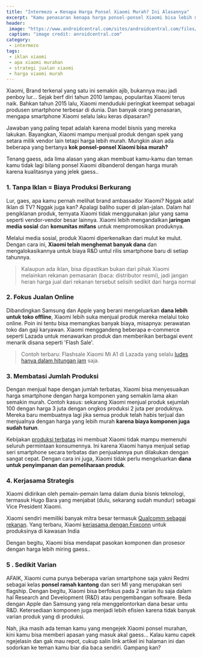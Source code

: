 ```yaml
---
title: "Intermezo ★ Kenapa Harga Ponsel Xiaomi Murah? Ini Alasannya"
excerpt: "Kamu penasaran kenapa harga ponsel-ponsel Xiaomi bisa lebih murah dari ponsel lain dengan spek yang sama? Salah satunya adalah..."
header:
 image: "https://www.androidcentral.com/sites/androidcentral.com/files/styles/xlarge_wm_brw/public/article_images/2017/09/xiaomi-mi-a1-30.jpg"
 caption: "image credit: anroidcentral.com"
category:
 - intermezo
tags:
 - iklan xiaomi
 - apa xiaomi murahan
 - strategi jualan xiaomi
 - harga xiaomi murah
---
```

Xiaomi, Brand terkenal yang satu ini semakin ajib, bukannya mau jadi penboy lur... Sejak berf
diri tahun 2010 lampau, popularitas Xiaomi terus naik. Bahkan tahun 2015 lalu, Xiaomi menduduki peringkat keempat sebagai produsen smartphone terbesar di dunia. Dan banyak orang penasaran, mengapa smartphone Xiaomi selalu laku keras dipasaran?

Jawaban yang paling tepat adalah karena model bisnis yang mereka lakukan. Bayangkan, Xiaomi mampu menjual produk dengan spek yang setara milik vendor lain tetapi harga lebih murah. Mungkin akan ada beberapa yang bertanya **kok ponsel-ponsel Xiaomi bisa murah?**

Tenang gaess, ada lima alasan yang akan membuat kamu-kamu dan teman kamu tidak lagi bilang ponsel Xiaomi dibanderol dengan harga murah karena kualitasnya yang jelek gaess..

### 1. Tanpa Iklan = Biaya Produksi Berkurang

Lur, gaes, apa kamu pernah melihat brand ambassador Xiaomi? Nggak ada! Iklan di TV? Nggak juga kan? Apalagi baliho super di jalan-jalan. Dalam hal pengiklanan produk, ternyata Xiaomi tidak menggunakan jalur yang sama seperti vendor-vendor besar lainnya. Xiaomi lebih mengandalkan **jaringan media sosial** dan **komunitas mifans** untuk mempromosikan produknya.

Melalui media sosial, produk Xiaomi diperkenalkan dari mulut ke mulut. Dengan cara ini, **Xiaomi telah menghemat banyak dana** dan mengalokasikannya untuk biaya R&D untul rilis smartphone baru di setiap tahunnya.

> Kalaupun ada iklan, bisa dipastikan bukan dari pihak Xiaomi melainkan rekanan pemasaran (baca: distributor resmi), jadi jangan heran harga jual dari rekanan tersebut selisih sedikit dari harga normal

### 2. Fokus Jualan Online

Dibandingkan Samsung dan Apple yang berani mengeluarkan **dana lebih untuk toko offline**, Xiaomi lebih suka menjual produk mereka melalui toko online. Poin ini tentu bisa memangkas banyak biaya, misapnya: perawatan toko dan gaji karyawan. Xiaomi menggandeng beberapa e-commerce seperti Lazada untuk menawarkan produk dan memberikan berbagai event menarik disana seperti 'Flash Sale'.

> Contoh terbaru: Flashsale Xiaomi Mi A1 di Lazada yang selalu [ludes hanya dalam hitungan jam](https://inet.detik.com/consumer/d-3667358/penjualan-perdana-mi-a1-ludes-kurang-dari-sejam) saja.

### 3. Membatasi Jumlah Produksi

Dengan menjual hape dengan jumlah terbatas, Xiaomi bisa menyesuaikan harga smartphone dengan harga komponen yang semakin lama akan semakin murah. Contoh kasus: sekarang Xiaomi menjual produk sejumlah 100 dengan harga 3 juta dengan ongkos produksi 2 juta per produknya. Mereka baru membuatnya lagi jika semua produk telah habis terjual dan menjualnya dengan harga yang lebih murah **karena biaya komponen juga sudah turun**.

Kebijakan [produksi terbatas](https://www.phonearena.com/news/Xiaomi-Mi-MIX-production-reportedly-to-be-limited-to-10000-units-per-month_id87120) ini membuat Xiaomi tidak mampu memenuhi seluruh permintaan konsumennya. Ini karena Xiaomi hanya menjual setiap seri smartphone secara terbatas dan penjualannya pun dilakukan dengan sangat cepat. Dengan cara ini juga, Xiaomi tidak perlu mengeluarkan **dana untuk penyimpanan dan pemeliharaan produk**.

### 4. Kerjasama Strategis

Xiaomi didirikan oleh pemain-pemain lama dalam dunia bisnis teknologi, termasuk Hugo Bara yang menjabat (dulu, sekarang sudah mundur) sebagai Vice President Xiaomi. 

Xiaomi sendiri memiliki banyak mitra besar termasuk [Qualcomm sebagai rekanan](https://www.chinatechnews.com/2015/06/16/21773-former-qualcomm-china-chief-joins-xiaomi-as-senior-vp). Yang terbaru, Xiaomi [kerjasama dengan Foxconn](http://www.firstpost.com/tech/news-analysis/xiaomi-partners-with-foxconn-to-open-second-manufacturing-unit-in-andhra-pradesh-3699573.htm) untuk produksinya di kawasan India

Dengan begitu, Xiaomi bisa mendapat pasokan komponen dan prosesor dengan harga lebih miring gaess..

### 5 . Sedikit Varian

AFAIK, Xiaomi cuma punya beberapa varian smartphone saja yakni Redmi sebagai kelas **ponsel ramah kantong** dan seri MI yang merupakan seri flagship. Dengan begitu, Xiaomi bisa berfokus pada 2 varian itu saja dalam hal Research and Development (R&D) atau pengembangan software. Beda dengan Apple dan Samsung yang rela menggelontorkan dana besar untu R&D. Ketersediaan komponen juga menjadi lebih efisien karena tidak banyak varian produk yang di produksi.

Nah, jika masih ada teman kamu yang mengejek Xiaomi ponsel murahan, kini kamu bisa memberi apasan yang masuk akal gaess... Kalau kamu capek ngejelasin dan gak mau repot, cukup salin link artikel ini halaman ini dan sodorkan ke teman kamu biar dia baca sendiri. Gampang kan?
